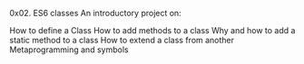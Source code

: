 0x02. ES6 classes
An introductory project on:

How to define a Class
How to add methods to a class
Why and how to add a static method to a class
How to extend a class from another
Metaprogramming and symbols
